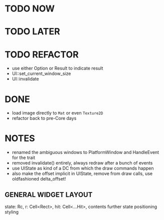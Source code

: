 # TODO NOW

# TODO LATER

# TODO REFACTOR

- use either Option or Result to indicate result
- UI::set_current_window_size
- UI::invalidate

# DONE

- load image directly to `Mat` or even `Texture2D`
- refactor back to pre-Core days

# NOTES

- renamed the ambiguous windows to PlatformWindow and HandleEvent for the trait
- removed invalidate() entirely, always redraw after a bunch of events
- use UIState as kind of a DC from which the draw commands happen
- also make the offset implicit in UIState, remove from draw calls, use oldfashioned delta_offset!

## GENERAL WIDGET LAYOUT

state: Rc<UIState>,
r: Cell<Rect<i32>>,
hit: Cell<...Hit>,
contents
further state
positioning
styling
